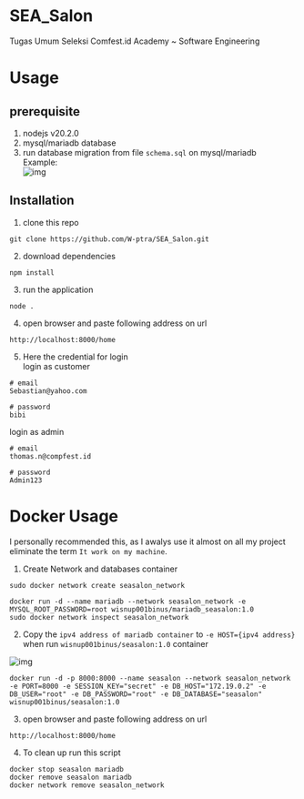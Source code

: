 # SEA_Salon
Tugas Umum Seleksi Comfest.id Academy ~ Software Engineering
# Usage
## prerequisite
1. nodejs v20.2.0
2. mysql/mariadb database
3. run database migration from file `schema.sql` on mysql/mariadb  
Example:  
![img](https://drive.google.com/uc?export=view&id=1KRT2reL-dpcb8cmOALLYndTt__Fim6Ir)   
## Installation
1. clone this repo
```
git clone https://github.com/W-ptra/SEA_Salon.git
```
2. download dependencies
```
npm install
```
3. run the application
```
node .
```
4. open browser and paste following address on url
```
http://localhost:8000/home
```
5. Here the credential for login  
login as customer
```
# email
Sebastian@yahoo.com

# password
bibi
```
login as admin
```
# email
thomas.n@compfest.id

# password
Admin123
```
# Docker Usage  
I personally recommended this, as I awalys use it almost on all my project eliminate the term `It work on my machine`.  
1. Create Network and databases container
```
sudo docker network create seasalon_network

docker run -d --name mariadb --network seasalon_network -e MYSQL_ROOT_PASSWORD=root wisnup001binus/mariadb_seasalon:1.0
sudo docker network inspect seasalon_network
```
2. Copy the `ipv4 address of mariadb container` to `-e HOST={ipv4 address}` when run `wisnup001binus/seasalon:1.0` container  
  
![img](https://drive.google.com/uc?export=view&id=1Z4XXvzQ6Hw1OBHGPAfM80mhUWuDH33ha)   
```
docker run -d -p 8000:8000 --name seasalon --network seasalon_network -e PORT=8000 -e SESSION_KEY="secret" -e DB_HOST="172.19.0.2" -e DB_USER="root" -e DB_PASSWORD="root" -e DB_DATABASE="seasalon" wisnup001binus/seasalon:1.0 

```  
3. open browser and paste following address on url  
```
http://localhost:8000/home
```  
4. To clean up run this script
```
docker stop seasalon mariadb
docker remove seasalon mariadb
docker network remove seasalon_network
```